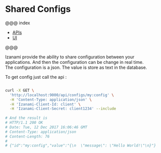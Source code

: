 # Shared Configs


@@@ index

 * [APIs](api.md)
 * [UI](ui.md)

@@@


Izanami provide the ability to share configuration between your applications. And then the configuration can be change in real time.  
The configuration is a json. The value is store as text in the database.   

To get config just call the api : 

```bash

curl -X GET \
  'http://localhost:9000/api/configs/my:config' \
  -H 'Content-Type: application/json' \
  -H 'Izanami-Client-Id: client' \
  -H 'Izanami-Client-Secret: client1234' --include 
 
# And the result is  
# HTTP/1.1 200 OK
# Date: Tue, 12 Dec 2017 16:06:46 GMT
# Content-Type: application/json
# Content-Length: 76
# 
# {"id":"my:config","value":"{\n  \"message\": \"Hello World!\"\n}"}
 
```